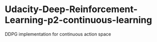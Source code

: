 # Udacity-Deep-Reinforcement-Learning-p2-continuous-learning
DDPG implementation for continuous action space
